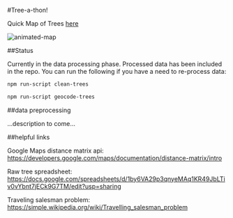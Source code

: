 #Tree-a-thon!

Quick Map of Trees [here](http://magentanova.github.io/tree-a-thon/)

![animated-map](https://cloud.githubusercontent.com/assets/2483873/10630624/8a5e5b60-779d-11e5-944d-59a6bff98c04.gif)

##Status

Currently in the data processing phase.  Processed data has been included in the repo.  You can run the following if you have a need to re-process data:

```bash
npm run-script clean-trees
```

```bash
npm run-script geocode-trees
```


##data preprocessing

...description to come...

##helpful links

Google Maps distance matrix api: https://developers.google.com/maps/documentation/distance-matrix/intro

Raw tree spreadsheet: https://docs.google.com/spreadsheets/d/1by6VA29p3qnyeMAq1KR49JbLTiv0vYbnt7jECk9G7TM/edit?usp=sharing

Traveling salesman problem: https://simple.wikipedia.org/wiki/Travelling_salesman_problem
